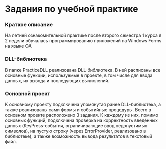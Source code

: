 # Задания по учебной практике
### Краткое описание
На летней ознакомительной практике после второго семестра 1 курса я 2 недели обучалась программированию приложений на Windows Forms на языке C#.
### DLL-библиотека
В папке PracticeDLL реализована DLL-библиотека. В ней расписаны все основные функции, используемые в проекте, в том числе для ввода данных, их вывода и последующих вычислений.
### Основной проект
К основному проекту подключена упомянутая ранее DLL-библиотека, а также реализованы сами формы и событийные процедуры. Всего в основном проекте расположено 3 задания. К каждому из них, помимо основных функций, подключена проверка на корректность введённых данных (KeyPress-события, ограничивающие ввод недопустимых символов), на пустую строку (через ErrorProvider, реализовано в библиотеке), а также возможность вывода результатов в текстовый файл.

